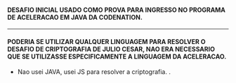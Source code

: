 #### DESAFIO INICIAL USADO COMO PROVA PARA INGRESSO NO PROGRAMA DE ACELERACAO EM JAVA DA CODENATION.  
 --------------------------------------------------------------------------------------------------   

#### PODERIA SE UTILIZAR QUALQUER LINGUAGEM PARA RESOLVER O DESAFIO DE CRIPTOGRAFIA DE JULIO CESAR, NAO ERA NECESSARIO QUE SE UTILIZASSE ESPECIFICAMENTE A LINGUAGEM DA ACELERACAO.   
  
* Nao usei JAVA, usei JS para resolver a criptografia. .
